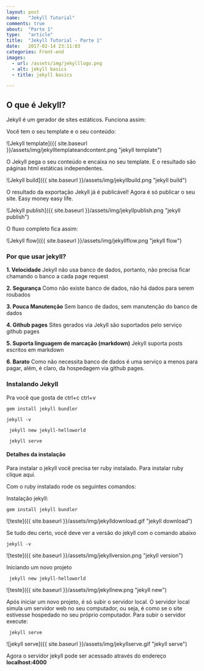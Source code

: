 ```yaml
---
layout: post
name:   "Jekyll Tutorial"
comments: true
about:  "Parte 1"
type:   "article"
title:  "Jekyll Tutorial - Parte 1"
date:   2017-02-14 23:11:03
categories: Front-end
images:
  - url: /assets/img/jekylllogo.png
  - alt: jekyll basics
  - title: jekyll basics

---
```


## O que é Jekyll?   

Jekyll é um gerador de sites estáticos. Funciona assim:

Você tem o seu template e o seu conteúdo:

 >
  ![Jekyll template]({{ site.baseurl }}/assets/img/jekylltemplateandcontent.png "jekyll template")

O Jekyll pega o seu conteúdo e encaixa no seu template. E o resultado são páginas html estáticas independentes.

 >
  ![Jekyll build]({{ site.baseurl }}/assets/img/jekyllbuild.png "jekyll build")

O resultado da exportação Jekyll já é publicável! Agora é só publicar o seu site. Easy money easy life.

 >
  ![Jekyll publish]({{ site.baseurl }}/assets/img/jekyllpublish.png "jekyll publish")

O fluxo completo fica assim:
 >
  ![Jekyll flow]({{ site.baseurl }}/assets/img/jekyllflow.png "jekyll flow")


### Por que usar jekyll?

**1. Velocidade**
Jekyll não usa banco de dados, portanto, não precisa ficar chamando o banco a cada page request    

**2. Segurança**
Como não existe banco de dados, não há dados para serem roubados

**3. Pouca Manutenção**
Sem banco de dados, sem manutenção do banco de dados

**4. Github pages**
Sites gerados via Jekyll  são suportados pelo serviço github pages

**5. Suporta linguagem de marcação (markdown)**
Jekyll suporta posts escritos em markdown

**6. Barato**
Como não necessita banco de dados é uma serviço a menos para pagar, além, é claro, da hospedagem via github pages.

### Instalando Jekyll

Pra você que gosta de ctrl+c ctrl+v

 ```command
 gem install jekyll bundler
 ```
 ```command
 jekyll -v
 ```
```command
 jekyll new jekyll-helloworld
 ```
```command
 jekyll serve
 ```

#### Detalhes da instalação

Para instalar o jekyll você precisa ter ruby instalado. Para instalar ruby clique aqui.

 Com o ruby instalado rode os seguintes comandos:

 Instalação jekyll:
 ```command
 gem install jekyll bundler
 ```
 >
  ![teste]({{ site.baseurl }}/assets/img/jekylldownload.gif "jekyll download")

Se tudo deu certo, você deve ver a versão do jekyll com o comando abaixo
 ```command
 jekyll -v
 ```
 >
  ![teste]({{ site.baseurl }}/assets/img/jekyllversion.png "jekyll version")

Iniciando um novo projeto
```command
 jekyll new jekyll-helloworld
 ```

>
 ![teste]({{ site.baseurl }}/assets/img/jekyllnew.png "jekyll new")

Após iniciar um novo projeto, é só subir o servidor local. O servidor local simula um servidor web no seu computador, ou seja, é como se o site estivesse hospedado no seu próprio computador. Para subir o servidor execute:

```command
 jekyll serve
 ```
 >
  ![jekyll serve]({{ site.baseurl }}/assets/img/jekyllserve.gif "jekyll serve")  

Agora o servidor jekyll pode ser acessado através do endereço **localhost:4000**
